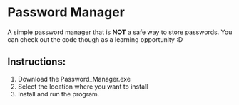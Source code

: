 # Password Manager
A simple password manager that is **NOT** a safe way to store passwords. 
You can check out the code though as a learning opportunity :D

## Instructions:
1. Download the Password_Manager.exe
2. Select the location where you want to install
3. Install and run the program.
